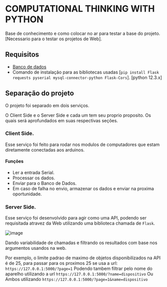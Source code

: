 # COMPUTATIONAL THINKING WITH PYTHON

Base de conhecimento e como colocar no ar para testar a base do projeto. [Necessario para o testar os projetos de Web].

## Requisitos

- [Banco de dados](https://github.com/SgT012003/ESPR1-GS2/tree/main/BANCO%20DE%20DADOS)
- Comando de instalação para as bibliotecas usadas [`pip install Flask requests pyserial mysql-connector-python Flask-Cors`]. [python 12.3.x]

## Separação do projeto

O projeto foi separado em dois serviços.

O Client Side e o Server Side e cada um tem seu proprio proposito.
Os quais será aprofundados em suas respectivas seções.


### Client Side.

Esse serviço foi feito para rodar nos modulos de computadores que estam diretamente conectadas aos arduinos.

#### Funções

- Ler a entrada Serial.
- Processar os dados.
- Enviar para o Banco de Dados.
- Em caso de falha no envio, armazenar os dados e enviar na proxima oportunidade.

### Server Side.

Esse serviço foi desenvolvido para agir como uma API, podendo ser requisitada atravez da Web utilizando uma biblioteca chamada de `Flask`.

![image](https://github.com/SgT012003/ESPR1-GS2/assets/82065998/85ee12e4-e466-4ea1-8b6a-194e8a4d0e1c)

Dando variabilidade de chamadas e filtrando os resultados com base nos argumentos usandos na web.

Por exemplo, o limite padrao de maximo de objetos disponibilizados na API é de 25, para passar para os proximos 25 se usa a url: `https://127.0.0.1:5000/?page=1`
Podendo tambem filtrar pelo nome do aparelho utilizando a url `https://127.0.0.1:5000/?name=dispositivo`
Ou Ambos utilizando `https://127.0.0.1:5000/?page=1&name=dispositivo`
